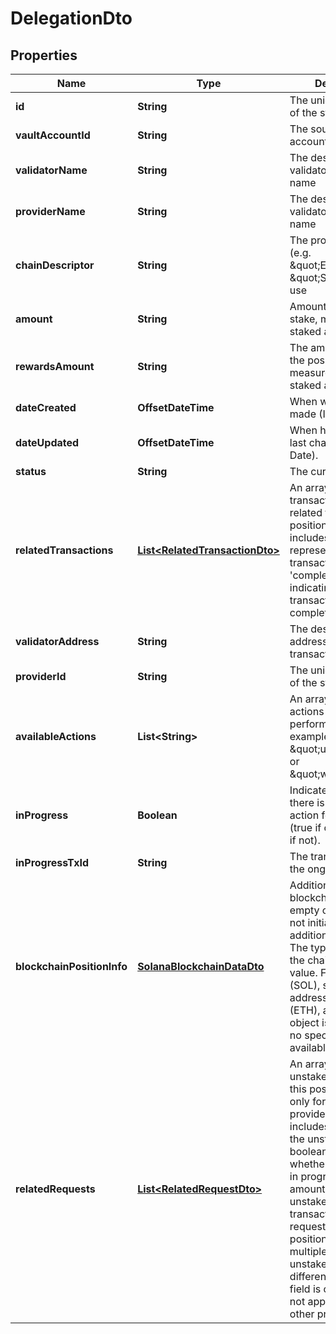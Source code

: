

# DelegationDto


## Properties

| Name | Type | Description | Notes |
|------------ | ------------- | ------------- | -------------|
|**id** | **String** | The unique identifier of the staking position |  |
|**vaultAccountId** | **String** | The source vault account to stake from |  |
|**validatorName** | **String** | The destination validator address name |  |
|**providerName** | **String** | The destination validator provider name |  |
|**chainDescriptor** | **String** | The protocol identifier (e.g. \&quot;ETH\&quot;/ \&quot;SOL\&quot;) to use |  |
|**amount** | **String** | Amount of tokens to stake, measured in the staked asset unit. |  |
|**rewardsAmount** | **String** | The amount staked in the position, measured in the staked asset unit. |  |
|**dateCreated** | **OffsetDateTime** | When was the request made (ISO Date). |  |
|**dateUpdated** | **OffsetDateTime** | When has the position last changed (ISO Date). |  [optional] |
|**status** | **String** | The current status. |  |
|**relatedTransactions** | [**List&lt;RelatedTransactionDto&gt;**](RelatedTransactionDto.md) | An array of transaction objects related to this position. Each object includes a &#39;txId&#39; representing the transaction ID and a &#39;completed&#39; boolean indicating if the transaction was completed. |  |
|**validatorAddress** | **String** | The destination address of the staking transaction. |  |
|**providerId** | **String** | The unique identifier of the staking provider |  |
|**availableActions** | **List&lt;String&gt;** | An array of available actions that can be performed. for example, actions like \&quot;unstake\&quot; or \&quot;withdraw\&quot;. |  |
|**inProgress** | **Boolean** | Indicates whether there is an ongoing action for this position (true if ongoing, false if not). |  |
|**inProgressTxId** | **String** | The transaction ID of the ongoing request |  [optional] |
|**blockchainPositionInfo** | [**SolanaBlockchainDataDto**](SolanaBlockchainDataDto.md) | Additional fields per blockchain - can be empty or missing if not initialized or no additional info exists. The type depends on the chainDescriptor value. For Solana (SOL), stake account address. For Ethereum (ETH), an empty object is returned as no specific data is available. |  |
|**relatedRequests** | [**List&lt;RelatedRequestDto&gt;**](RelatedRequestDto.md) | An array of partial unstake requests for this position, relevant only for the Lido provider. Each object includes the status of the unstake request, a boolean indicating whether the action is in progress, the amount of tokens to unstake, and the transaction ID of the request. With Lido, a position may have multiple partial unstake requests in different states. This field is optional and not applicable for other providers. |  [optional] |



